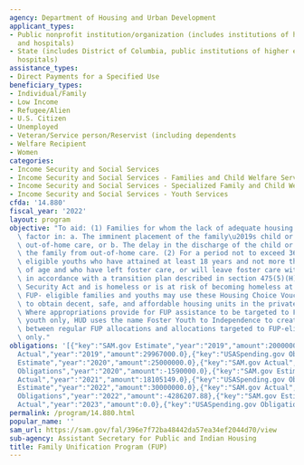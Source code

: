 ```yaml
---
agency: Department of Housing and Urban Development
applicant_types:
- Public nonprofit institution/organization (includes institutions of higher education
  and hospitals)
- State (includes District of Columbia, public institutions of higher education and
  hospitals)
assistance_types:
- Direct Payments for a Specified Use
beneficiary_types:
- Individual/Family
- Low Income
- Refugee/Alien
- U.S. Citizen
- Unemployed
- Veteran/Service person/Reservist (including dependents
- Welfare Recipient
- Women
categories:
- Income Security and Social Services
- Income Security and Social Services - Families and Child Welfare Services
- Income Security and Social Services - Specialized Family and Child Welfare Services
- Income Security and Social Services - Youth Services
cfda: '14.880'
fiscal_year: '2022'
layout: program
objective: "To aid: (1) Families for whom the lack of adequate housing is a primary\
  \ factor in: a. The imminent placement of the family\u2019s child or children in\
  \ out-of-home care, or b. The delay in the discharge of the child or children to\
  \ the family from out-of-home care. (2) For a period not to exceed 36 months, otherwise\
  \ eligible youths who have attained at least 18 years and not more than 24 years\
  \ of age and who have left foster care, or will leave foster care within 90 days,\
  \ in accordance with a transition plan described in section 475(5)(H) of the Social\
  \ Security Act and is homeless or is at risk of becoming homeless at age 16 or older.\
  \ FUP- eligible families and youths may use these Housing Choice Vouchers (HVCs)\
  \ to obtain decent, safe, and affordable housing units in the private rental market.\
  \ Where appropriations provide for FUP assistance to be targeted to FUP-eligible\
  \ youth only, HUD uses the name Foster Youth to Independence to create a distinction\
  \ between regular FUP allocations and allocations targeted to FUP-eligible youth\
  \ only."
obligations: '[{"key":"SAM.gov Estimate","year":"2019","amount":20000000.0},{"key":"SAM.gov
  Actual","year":"2019","amount":29967000.0},{"key":"USASpending.gov Obligations","year":"2019","amount":26449109.0},{"key":"SAM.gov
  Estimate","year":"2020","amount":25000000.0},{"key":"SAM.gov Actual","year":"2020","amount":24417000.0},{"key":"USASpending.gov
  Obligations","year":"2020","amount":-1590000.0},{"key":"SAM.gov Estimate","year":"2021","amount":25000000.0},{"key":"SAM.gov
  Actual","year":"2021","amount":18105149.0},{"key":"USASpending.gov Obligations","year":"2021","amount":31772081.0},{"key":"SAM.gov
  Estimate","year":"2022","amount":30000000.0},{"key":"SAM.gov Actual","year":"2022","amount":21000000.0},{"key":"USASpending.gov
  Obligations","year":"2022","amount":-4286207.88},{"key":"SAM.gov Estimate","year":"2023","amount":39000000.0},{"key":"SAM.gov
  Actual","year":"2023","amount":0.0},{"key":"USASpending.gov Obligations","year":"2023","amount":-6203571.24}]'
permalink: /program/14.880.html
popular_name: ''
sam_url: https://sam.gov/fal/396e7f72ba48442da57ea34ef2044d70/view
sub-agency: Assistant Secretary for Public and Indian Housing
title: Family Unification Program (FUP)
---
```

